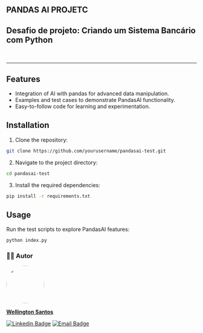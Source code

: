 ## PANDAS AI PROJETC
## Desafio de projeto: Criando um Sistema Bancário com Python
<br>
<hr>

## Features

- Integration of AI with pandas for advanced data manipulation.
- Examples and test cases to demonstrate PandasAI functionality.
- Easy-to-follow code for learning and experimentation.

## Installation

1. Clone the repository:
  ```bash
  git clone https://github.com/yourusername/pandasai-test.git
  ```
2. Navigate to the project directory:
  ```bash
  cd pandasai-test
  ```
3. Install the required dependencies:
  ```bash
  pip install -r requirements.txt
  ```

## Usage

Run the test scripts to explore PandasAI features:
```bash
python index.py
```

### :technologist: Autor
<a href="https://github.com/me-wsantos">
<img style="border-radius: 50%;" src="https://avatars.githubusercontent.com/u/179779189?v=4" width="100px;" alt=""/>
<br />
<p><b>Wellington Santos</b></sub></a> <a href="https://github.com/me-wsantos" title="GitHub"></a></p>
 
[![Linkedin Badge](https://img.shields.io/badge/-Wellington--Santos-blue?style=flat-square&logo=Linkedin&logoColor=white&link=https://www.linkedin.com/in/wellington-lima-dos-santos-13343143/)](https://www.linkedin.com/in/-wellington-santos/)
[![Email Badge](https://img.shields.io/badge/-me@wellington--santos.com-c14438?style=flat-square&logo=Gmail&color=11ab3a&logoColor=white&link=mailto:me@wellington-santos.com)](mailto:me@wellington-santos.com)